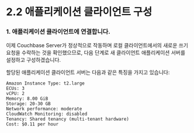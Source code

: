 # 2.2 애플리케이션 클라이언트 구성

### 1. 애플리케이션 클라이언트에 연결합니다.

이제 Couchbase Server가 정상적으로 작동하며 로컬 클라이언트에서의 새로운 쓰기 요청을 수락하는 것을 확인했으므로, 다음 단계로 새 클라이언트 애플리케이션 서버를 설정하고 구성하겠습니다.

할당된 애플리케이션 클라이언트 서버는 다음과 같은 특징을 가지고 있습니다:

```
Amazon Instance Type: t2.large
ECUs: 3
vCPU: 2
Memory: 8.00 GiB
Storage: 20-30 GB
Network performance: moderate
CloudWatch Monitoring: disabled
Tenancy: Shared tenancy (multi-tenant hardware)
Cost: $0.11 per hour
```
